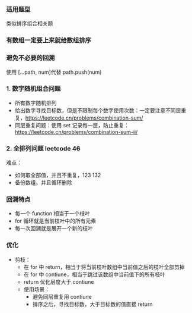 ### 适用题型
类似排序组合相关题
### 有数组一定要上来就给数组排序
### 避免不必要的回溯
使用 [...path, num]代替 path.push(num)
### 1. 数字随机组合问题
 - 所有数字随机排列
 - 给出数字寻找目标数，但是不限制每个数字使用次数：一定要注意不同层重复，https://leetcode.cn/problems/combination-sum/
 - 同层重复问题：使用 set 记录每一层，防止重复： https://leetcode.cn/problems/combination-sum-ii/

### 2. 全排列问题 leetcode 46
难点：
 - 如何取全部值，并且不重复，123   132
 - 备份数组，并且循环删除

### 回溯特点
 - 每一个 function 相当于一个枝叶
 - for 循环就是当前枝叶中的所有元素
 - 每一次回溯就是展开一个新的枝叶
### 优化
- 剪枝：
  - 在 for 中 return，相当于将当前枝叶数组中当前值之后的枝叶全部剪掉
  - 在 for 中 contiune，相当于跳过该数组中当前值下的所有枝叶
  - return 优化层度大于 contiune
  - 使用场景：
    - 避免同层重复用 contiune
    - 排序之后，寻找目标数，大于目标数的值直接 return